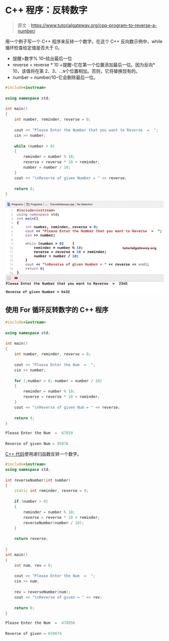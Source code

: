 # C++ 程序：反转数字

> 原文：<https://www.tutorialgateway.org/cpp-program-to-reverse-a-number/>

用一个例子写一个 C++ 程序来反转一个数字。在这个 C++ 反向数示例中，while 循环检查给定值是否大于 0。

*   提醒=数字% 10–给出最后一位
*   reverse = reverse * 10 +提醒–它在第一个位置添加最后一位。因为反向* 10，该值将在第 2、3、…`N`个位置相加。否则，它将替换现有的。
*   number = number/10–它会删除最后一位。

```cpp
#include<iostream>

using namespace std;

int main()
{
	int number, reminder, reverse = 0;

	cout << "Please Enter the Number that you want to Reverse  =  ";
	cin >> number;

	while (number > 0)
	{
    	reminder = number % 10;
    	reverse = reverse * 10 + reminder;
    	number = number / 10;
	}
	cout << "\nReverse of given Number = " << reverse;

 	return 0;
}
```

![C++ program to Reverse a Number 1](img/e57f1e1f5fe343bd25bade78fd58796f.png)

## 使用 For 循环反转数字的 C++ 程序

```cpp
#include<iostream>

using namespace std;

int main()
{
	int number, reminder, reverse = 0;

	cout << "Please Enter the Num  =  ";
	cin >> number;

	for (;number > 0; number = number / 10)
	{
    	reminder = number % 10;
    	reverse = reverse * 10 + reminder;
	}
	cout << "\nReverse of given Num = " << reverse;

 	return 0;
}
```

```cpp
Please Enter the Num  =  67859

Reverse of given Num = 95876
```

[C++ 代码](https://www.tutorialgateway.org/cpp-programs/)使用递归函数反转一个数字。

```cpp
#include<iostream>
using namespace std;

int reverseNumber(int number)
{
	static int reminder, reverse = 0;

	if (number > 0)
	{
    	reminder = number % 10;
    	reverse = reverse * 10 + reminder;
    	reverseNumber(number / 10);
	}

	return reverse;

}
int main()
{
	int num, rev = 0;

	cout << "Please Enter the Num  =  ";
	cin >> num;

	rev = reverseNumber(num);
	cout << "\nReverse of given = " << rev;

 	return 0;
}
```

```cpp
Please Enter the Num  =  478956

Reverse of given = 659874
```